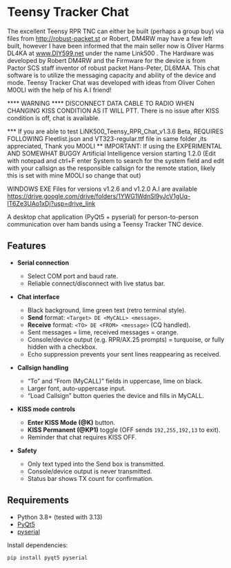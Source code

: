 # Teensy Tracker Chat

The excellent Teensy RPR TNC can either be built (perhaps a group buy) via files from http://robust-packet.st or Robert, DM4RW may have a few left built, however I have been informed that the main seller now is Oliver Harms DL4KA at www.DIY599.net under the name Link500 . The Hardware was developed by Robert DM4RW and the Firmware for the device is from Pactor SCS staff inventor of robust packet Hans-Peter, DL6MAA. This chat software is to utilize the messaging capacity and ability of the device and mode. Teensy Tracker Chat was developed with ideas from Oliver Cohen M0OLI with the help of his A.I friend! 

**** WARNING **** DISCONNECT DATA CABLE TO RADIO WHEN CHANGING KISS CONDITION AS IT WILL PTT. There is no issue after KISS condition is off, chat is available.

*** If you are able to test LiNK500_Teensy_RPR_Chat_v1.3.6 Beta, REQUIRES FOLLOWING Fleetlist.json and VT323-regular.ttf file in same folder ,its appreciated, Thank you M0OLI
** IMPORTANT: If using the EXPERIMENTAL AND SOMEWHAT BUGGY Artificial Intelligence version starting 1.2.0 (Edit with notepad and ctrl+F enter System to search for the system field and edit with your callsign as the responsible callsign for the remote station, likely this is set with mine M0OLI so change that out)

WINDOWS EXE Files for versions v1.2.6 and v1.2.0 A.I are available https://drive.google.com/drive/folders/1YWG1WdnSl9yJcV1gUq-lT6Ze3UAo1xDj?usp=drive_link

A desktop chat application (PyQt5 + pyserial) for person-to-person communication over ham bands using a Teensy Tracker TNC device.

## Features

- **Serial connection**  
  - Select COM port and baud rate.  
  - Reliable connect/disconnect with live status bar.  

- **Chat interface**  
  - Black background, lime green text (retro terminal style).  
  - **Send** format: `<Target> DE <MyCALL> <message>`.  
  - **Receive** format: `<TO> DE <FROM> <message>` (CQ handled).  
  - Sent messages = lime, received messages = orange.  
  - Console/device output (e.g. RPR/AX.25 prompts) = turquoise, or fully hidden with a checkbox.  
  - Echo suppression prevents your sent lines reappearing as received.

- **Callsign handling**  
  - “To” and “From (MyCALL)” fields in uppercase, lime on black.  
  - Larger font, auto-uppercase input.  
  - “Load Callsign” button queries the device and fills in MyCALL.  

- **KISS mode controls**  
  - **Enter KISS Mode (@K)** button.  
  - **KISS Permanent (@KP1)** toggle (OFF sends `192,255,192,13` to exit).  
  - Reminder that chat requires KISS OFF.  

- **Safety**  
  - Only text typed into the Send box is transmitted.  
  - Console/device output is never transmitted.  
  - Status bar shows TX count for confirmation.  

## Requirements

- Python 3.8+ (tested with 3.13)
- [PyQt5](https://pypi.org/project/PyQt5/)
- [pyserial](https://pypi.org/project/pyserial/)

Install dependencies:

```bash
pip install pyqt5 pyserial
